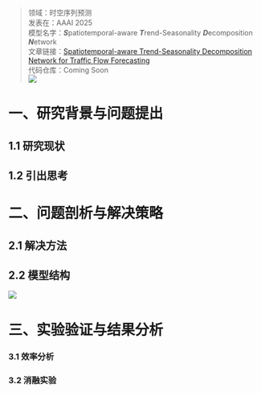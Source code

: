 >领域：时空序列预测  
>发表在：AAAI 2025   
>模型名字：***S***patiotemporal-aware ***T***rend-Seasonality ***D***ecomposition ***N***etwork  
>文章链接：[Spatiotemporal-aware Trend-Seasonality Decomposition Network for Traffic Flow Forecasting](https://www.arxiv.org/abs/2502.12213)  
>代码仓库：Coming Soon  
![](https://picgo-for-paper-reading.oss-cn-beijing.aliyuncs.com/img/20250308231153.png)
# 一、研究背景与问题提出
## 1.1 研究现状

## 1.2 引出思考

# 二、问题剖析与解决策略
## 2.1 解决方法

## 2.2 模型结构
![](https://picgo-for-paper-reading.oss-cn-beijing.aliyuncs.com/img/20250308231153.png)
# 三、实验验证与结果分析 
### 3.1 效率分析

### 3.2 消融实验




